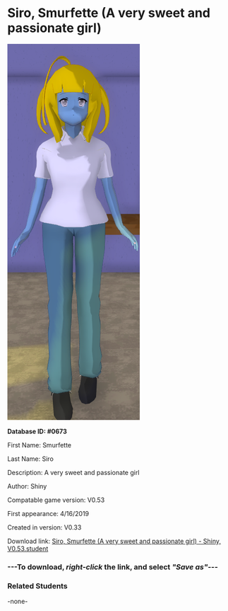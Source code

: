 # Siro, Smurfette (A very sweet and passionate girl)

<img src="../../Files/Images/Siro, Smurfette (A very sweet and passionate girl).png" title="Siro, Smurfette (A very sweet and passionate girl) - Shiny, V0.53">

**Database ID: #0673**

First Name: Smurfette

Last Name: Siro

Description: A very sweet and passionate girl

Author: Shiny

Compatable game version: V0.53

First appearance: 4/16/2019

Created in version: V0.33

Download link: <a href="https://raw.githubusercontent.com/Arbiter1223/Daigaku-Gurashi-Custom-Students/master/Files/Student%20Files/Siro%2C%20Smurfette%20(A%20very%20sweet%20and%20passionate%20girl)%20-%20Shiny%2C%20V0.53.student">Siro, Smurfette (A very sweet and passionate girl) - Shiny, V0.53.student</a>

### ---**To download, _right-click_ the link, and select _"Save as"_**---

### Related Students

-none-
